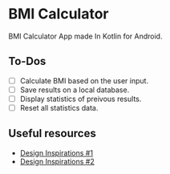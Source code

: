 # BMI Calculator
BMI Calculator App made In Kotlin for Android.

## To-Dos

 - [ ] Calculate BMI based on the user input.
 - [ ] Save results on a local database.
 - [ ] Display statistics of preivous results.
 - [ ] Reset all statistics data.

## Useful resources

- [Design Inspirations #1](https://dribbble.com/shots/13913052-DailyUI-004-Calculator)
- [Design Inspirations #2](https://dribbble.com/shots/4585382-Simple-BMI-Calculator)
